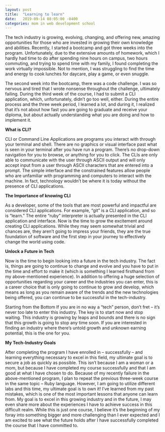 ```yaml
---
layout: post
title:  "Learning to learn"
date:   2019-09-14 08:05:00 -0400
categories: mom in web development school
---
```


The tech industry is growing, evolving, changing, and offering new, amazing opportunities for those who are invested in growing their own knowledge and abilities. 
Recently, I started a bootcamp and got three weeks into the program. Unfortunately, due to the extensive amounts of homework, which I hardly had time to do after spending nine hours on campus, two hours commuting, and trying to spend time with my family, I found completing the work virtually impossible. Not to mention, I was struggling to find the time and energy to cook lunches for daycare, play a game, or even snuggle. 

The second week into the bootcamp, there was a code challenge. I was so nervous and tired that I wrote nonsense throughout the challenge, ultimately failing. 
During the third week of the course, I had to submit a CLI application, which, unfortunately, didn’t go too well, either. During the entire process and the three week period, I learned a lot, and during it, I realized that it’s not about how fast you are going to graduate and receive your diploma, but about actually understanding what you are doing and how to implement it. 

**What is CLI?**

CLI or Command Line Applications are programs you interact with through your terminal and shell. There are no graphics or visual interface past what is seen in your terminal after you have run a program. There’s no drop-down navigation for you to browse, or anything for you to click. The CLIs are only able to communicate with the user through ASCII output and will only accept input from a user through ASCII characters that are entered into a prompt. 
The simple interface and the constrained features allow people who are unfamiliar with programming and computers to interact with the machine. In fact, technology wouldn’t be where it is today without the presence of CLI applications. 

**The Importance of knowing CLI**

As a developer, some of the tools that are most powerful and impactful are considered CLI applications. For example, “git” is a CLI application, and so is “learn.” The entire “ruby” interpreter is actually presented in the CLI application and interface. 
Now is the time to grow the excitement around creating CLI applications. While they may seem somewhat trivial and chances are, they aren’t going to impress your friends, they are the true foundation of software and the first step in your journey to effectively change the world using code. 

**Unlock a Future in Tech**

Now is the time to begin looking into a future in the tech industry. The fact is, things are going to continue to change and evolve and you have to put in the time and effort to make it (which is something I learned firsthand from my above-mentioned experience). 
In addition to offering a huge selection of opportunities regarding your career and the industries you can enter, this is a career choice that is only going to continue to grow and develop, which means as long as you remain aware of the trends and the new technologies being offered, you can continue to be successful in the tech-industry. 

Starting from the Bottom 
If you are in no way a “tech” person, don’t fret – it’s never too late to enter this industry. The key is to start now and stop waiting. This industry is growing by leaps and bounds and there is no sign that this growth is going to stop any time soon. If you are interested in finding an industry where there’s untold growth and unknown earning potential, this is the one for you.

**My Tech-Industry Goals**

After completing the program I have enrolled in – successfully – and learning everything necessary to excel in this field, my ultimate goal is to secure a job as quickly as possible. This isn’t because I am a woman or a mom, but because I have completed my course successfully and that I am good at what I have chosen to do. 
Because of my recently failure in the above-mentioned program, I plan to repeat the previous three-week course in the same topic – Ruby language. However, I am going to utilize different labs and this time, my ultimate goal is to own it! 
I’ve learned from my past mistakes, which is one of the most important lessons that anyone can learn from. My goal is to excel in this growing industry and in the future, I may even share more about the experiences I have to achieve success in this difficult realm. While this is just one course, I believe it’s the beginning of my foray into something bigger and more challenging than I ever expected and I am excited to see what the future holds after I have successfully completed the course that I have committed to. 

